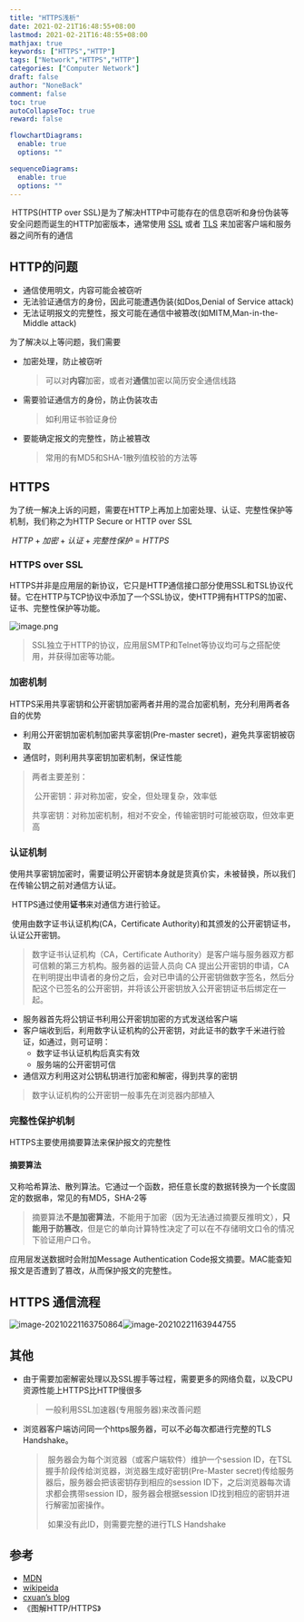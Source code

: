 ```yaml
---
title: "HTTPS浅析"
date: 2021-02-21T16:48:55+08:00
lastmod: 2021-02-21T16:48:55+08:00
mathjax: true
keywords: ["HTTPS","HTTP"]
tags: ["Network","HTTPS","HTTP"]
categories: ["Computer Network"]
draft: false
author: "NoneBack"
comment: false
toc: true
autoCollapseToc: true
reward: false

flowchartDiagrams:
  enable: true
  options: ""

sequenceDiagrams: 
  enable: true
  options: ""
---
```

​	HTTPS(HTTP over SSL)是为了解决HTTP中可能存在的信息窃听和身份伪装等安全问题而诞生的HTTP加密版本，通常使用 [SSL](https://developer.mozilla.org/en-US/docs/Glossary/SSL) 或者 [TLS](https://developer.mozilla.org/en-US/docs/Glossary/TLS) 来加密客户端和服务器之间所有的通信 

## HTTP的问题

- 通信使用明文，内容可能会被窃听
- 无法验证通信方的身份，因此可能遭遇伪装(如Dos,Denial of Service attack)
- 无法证明报文的完整性，报文可能在通信中被篡改(如MITM,Man-in-the-Middle attack)

为了解决以上等问题，我们需要

- 加密处理，防止被窃听

  > 可以对**内容**加密，或者对**通信**加密以简历安全通信线路

- 需要验证通信方的身份，防止伪装攻击

  > 如利用证书验证身份

- 要能确定报文的完整性，防止被篡改

  > 常用的有MD5和SHA-1散列值校验的方法等

## HTTPS

​	为了统一解决上诉的问题，需要在HTTP上再加上加密处理、认证、完整性保护等机制，我们称之为HTTP Secure or HTTP over SSL

​						$HTTP + 加密 + 认证 + 完整性保护 = HTTPS$

### HTTPS over SSL

​	HTTPS并非是应用层的新协议，它只是HTTP通信接口部分使用SSL和TSL协议代替。它在HTTP与TCP协议中添加了一个SSL协议，使HTTP拥有HTTPS的加密、证书、完整性保护等功能。

![image.png](https://i.loli.net/2021/02/21/cdQk9AGJUCF4MLI.png)

> ​	SSL独立于HTTP的协议，应用层SMTP和Telnet等协议均可与之搭配使用，并获得加密等功能。

### 加密机制

​	HTTPS采用共享密钥和公开密钥加密两者并用的混合加密机制，充分利用两者各自的优势

- 利用公开密钥加密机制加密共享密钥(Pre-master secret)，避免共享密钥被窃取
- 通信时，则利用共享密钥加密机制，保证性能

> 两者主要差别：
>
> ​	公开密钥：非对称加密，安全，但处理复杂，效率低
>
> ​	共享密钥：对称加密机制，相对不安全，传输密钥时可能被窃取，但效率更高

### 认证机制

​	使用共享密钥加密时，需要证明公开密钥本身就是货真价实，未被替换，所以我们在传输公钥之前对通信方认证。

​	HTTPS通过使用**证书**来对通信方进行验证。

​	使用由数字证书认证机构(CA，Certificate Authority)和其颁发的公开密钥证书，认证公开密钥。

> 数字证书认证机构（CA，Certificate Authority）是客户端与服务器双方都可信赖的第三方机构。服务器的运营人员向 CA 提出公开密钥的申请，CA 在判明提出申请者的身份之后，会对已申请的公开密钥做数字签名，然后分配这个已签名的公开密钥，并将该公开密钥放入公开密钥证书后绑定在一起。

- 服务器首先将公钥证书利用公开密钥加密的方式发送给客户端
- 客户端收到后，利用数字认证机构的公开密钥，对此证书的数字千米进行验证，如通过，则可证明：
  - 数字证书认证机构后真实有效
  - 服务端的公开密钥可信
- 通信双方利用这对公钥私钥进行加密和解密，得到共享的密钥

> 数字认证机构的公开密钥一般事先在浏览器内部植入

### 完整性保护机制

HTTPS主要使用摘要算法来保护报文的完整性

#### 摘要算法

又称哈希算法、散列算法。它通过一个函数，把任意长度的数据转换为一个长度固定的数据串，常见的有MD5，SHA-2等

> 摘要算法**不是加密算法**，不能用于加密（因为无法通过摘要反推明文），**只能用于防篡改**，但是它的单向计算特性决定了可以在不存储明文口令的情况下验证用户口令。

应用层发送数据时会附加Message Authentication Code报文摘要。MAC能查知报文是否遭到了篡改，从而保护报文的完整性。

## HTTPS 通信流程

![image-20210221163750864](https://i.loli.net/2021/02/21/BWwJxbpPETst5ug.png)![image-20210221163944755](https://i.loli.net/2021/02/21/XOVojxhzP7qw1SH.png)

## 其他

- 由于需要加密解密处理以及SSL握手等过程，需要更多的网络负载，以及CPU资源性能上HTTPS比HTTP慢很多

  > 一般利用SSL加速器(专用服务器)来改善问题

- 浏览器客户端访问同一个https服务器，可以不必每次都进行完整的TLS Handshake。

  > ​	服务器会为每个浏览器（或客户端软件）维护一个session ID，在TSL握手阶段传给浏览器，浏览器生成好密钥(Pre-Master secret)传给服务器后，服务器会把该密钥存到相应的session ID下，之后浏览器每次请求都会携带session ID，服务器会根据session ID找到相应的密钥并进行解密加密操作。
  >
  > ​	如果没有此ID，则需要完整的进行TLS Handshake

## 参考

- [MDN](https://developer.mozilla.org/zh-CN/docs/Glossary/https)
- [wikipeida](https://zh.wikipedia.org/wiki/%E8%B6%85%E6%96%87%E6%9C%AC%E4%BC%A0%E8%BE%93%E5%AE%89%E5%85%A8%E5%8D%8F%E8%AE%AE#%E4%B8%8EHTTP%E7%9A%84%E5%B7%AE%E5%BC%82)
- [cxuan’s blog](https://www.cnblogs.com/cxuanBlog/p/12490862.html)
- 《图解HTTP/HTTPS》
